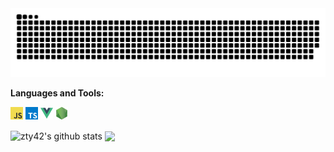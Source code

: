 <picture>
  <source media="(prefers-color-scheme: dark)" srcset="https://raw.githubusercontent.com/zty42/zty42/output/github-contribution-grid-snake-dark.svg">
  <source media="(prefers-color-scheme: light)" srcset="https://raw.githubusercontent.com/zty42/zty42/output/github-contribution-grid-snake.svg">
  <img alt="github contribution grid snake animation" src="https://raw.githubusercontent.com/zty42/zty42/output/github-contribution-grid-snake.svg">
</picture>

**Languages and Tools:**  

<code><img height="20" src="https://raw.githubusercontent.com/github/explore/80688e429a7d4ef2fca1e82350fe8e3517d3494d/topics/javascript/javascript.png"></code>
<code><img height="20" src="https://raw.githubusercontent.com/github/explore/80688e429a7d4ef2fca1e82350fe8e3517d3494d/topics/typescript/typescript.png"></code>
<code><img height="20" src="https://raw.githubusercontent.com/github/explore/80688e429a7d4ef2fca1e82350fe8e3517d3494d/topics/vue/vue.png"></code>
<code><img height="20" src="https://raw.githubusercontent.com/github/explore/80688e429a7d4ef2fca1e82350fe8e3517d3494d/topics/nodejs/nodejs.png"></code>  

<span>
  <img align="center" height="165" src="https://github-readme-stats.vercel.app/api?username=zty42&show_icons=true&include_all_commits=true&theme=radical&hide=stars" alt="zty42's github stats" />
</span>
<span>
  <img align="center" src="https://github-readme-stats.vercel.app/api/top-langs/?username=zty42&layout=compact&theme=radical" />
</span>
